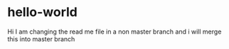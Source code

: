 # hello-world
Hi I am changing the read me file in a non master branch and i will merge this into master branch 
